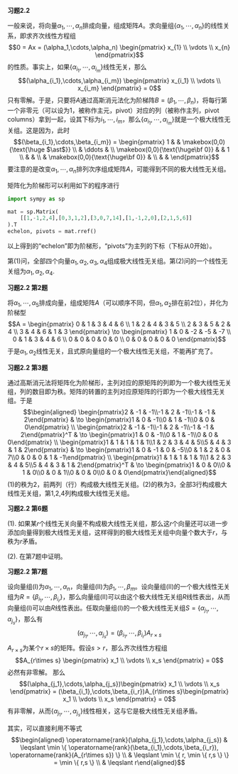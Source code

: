**习题2.2**

一般来说，将向量$\alpha_1,\cdots,\alpha_n$排成向量，组成矩阵$A$。求向量组$\{\alpha_1,\cdots,\alpha_n\}$的线性关系，即求齐次线性方程组
$$0 = Ax = (\alpha_1,\cdots,\alpha_n) \begin{pmatrix} x_{1} \\ \vdots \\ x_{n} \end{pmatrix}$$
的性质。事实上，如果$\{\alpha_{i_1},\cdots,\alpha_{i_m}\}$线性无关，那么
$$(\alpha_{i_1},\cdots,\alpha_{i_m}) \begin{pmatrix} x_{i_1} \\ \vdots \\ x_{i_m} \end{pmatrix} = 0$$
只有零解。于是，只要将$A$通过高斯消元法化为阶梯阵$B = (\beta_1,\cdots,\beta_n)$，将每行第一个非零元（可以设为1，被称作主元，pivot）对应的列（被称作主列，pivot
columns）拿到一起，设其下标为$i_1,\cdots,i_m$，那么$\{\alpha_{i_1},\cdots,\alpha_{i_m}\}$就是一个极大线性无关组。这是因为，此时
$$(\beta_{i_1},\cdots,\beta_{i_m}) = \begin{pmatrix} 1 & & \makebox(0,0){\text{\huge $\ast$}} \\ & \ddots & \\ \makebox(0,0){\text{\huge\bf 0}} & & 1 \\ & & \\ & \makebox(0,0){\text{\huge\bf 0}} & \\ & & \end{pmatrix}$$
要注意的是改变$\alpha_1,\cdots,\alpha_n$排列次序组成矩阵$A$，可能得到不同的极大线性无关组。

矩阵化为阶梯形可以利用如下的程序进行

<div class="center">

``` python
import sympy as sp

mat = sp.Matrix(
    [[1,-1,2,4],[0,3,1,2],[3,0,7,14],[1,-1,2,0],[2,1,5,6]]
).T
echelon, pivots = mat.rref()
```

</div>

以上得到的“echelon”即为阶梯形，“pivots”为主列的下标（下标从0开始）。

第(1)问，全部四个向量$\alpha_1,\alpha_2,\alpha_3,\alpha_4$组成极大线性无关组。第(2)问的一个线性无关组为$\alpha_1,\alpha_2,\alpha_4$.

**习题2.2 第2题**

将$\alpha_1,\cdots,\alpha_5$排成向量，组成矩阵$A$（可以顺序不同，但$\alpha_1,\alpha_2$排在前2位），并化为阶梯型
$$A = \begin{pmatrix} 0 & 1 & 3 & 4 & 6 \\ 1 & 2 & 4 & 3 & 5 \\ 2 & 3 & 5 & 2 & 4 \\ 3 & 4 & 6 & 1 & 3 \end{pmatrix} \to
\begin{pmatrix} 1 & 0 & -2 & -5 & -7 \\ 0 & 1 & 3 & 4 & 6 \\ 0 & 0 & 0 & 0 & 0 \\ 0 & 0 & 0 & 0 & 0 \end{pmatrix}$$
于是$\alpha_1,\alpha_2$线性无关，且式原向量组的一个极大线性无关组，不能再扩充了。

**习题2.2 第3题**

通过高斯消元法将矩阵化为阶梯形，主列对应的原矩阵的列即为一个极大线性无关组，列的数目即为秩。矩阵的转置的主列对应原矩阵的行即为一个极大线性无关组。于是
$$\begin{aligned}
\begin{pmatrix}2 & -1 & -1\\-1 & 2 & -1\\-1 & -1 & 2\end{pmatrix} & \to \begin{pmatrix}1 & 0 & -1\\0 & 1 & -1\\0 & 0 & 0\end{pmatrix} \\
\begin{pmatrix}2 & -1 & -1\\-1 & 2 & -1\\-1 & -1 & 2\end{pmatrix}^T & \to \begin{pmatrix}1 & 0 & -1\\0 & 1 & -1\\0 & 0 & 0\end{pmatrix} \\
\begin{pmatrix}1 & 1 & 1 & 1 & 1\\1 & 2 & 3 & 4 & 5\\5 & 4 & 3 & 1 & 2\end{pmatrix} & \to \begin{pmatrix}1 & 0 & -1 & 0 & -5\\0 & 1 & 2 & 0 & 7\\0 & 0 & 0 & 1 & -1\end{pmatrix} \\
\begin{pmatrix}1 & 1 & 1 & 1 & 1\\1 & 2 & 3 & 4 & 5\\5 & 4 & 3 & 1 & 2\end{pmatrix}^T & \to \begin{pmatrix}1 & 0 & 0\\0 & 1 & 0\\0 & 0 & 1\\0 & 0 & 0\\0 & 0 & 0\end{pmatrix}\end{aligned}$$
(1)的秩为2，前两列（行）构成极大线性无关组。(2)的秩为3，全部3行构成极大线性无关组，第1,2,4列构成极大线性无关组。

**习题2.2 第6题**

(1).
如果某$r$个线性无关向量不构成极大线性无关组，那么这$r$个向量还可以进一步添加向量得到极大线性无关组，这样得到的极大线性无关组中向量个数大于$r$，与秩为$r$矛盾。

(2). 在第7题中证明。

**习题2.2 第7题**

设向量组(I)为$\alpha_1,\cdots,\alpha_n$，向量组(II)为$\beta_1,\cdots,\beta_m$。设向量组(II)的一个极大线性无关组为$R = \{\beta_{i_1},\cdots,\beta_{i_r}\}$，那么向量组(II)可以由这个极大线性无关组$R$线性表出，从而向量组(I)可以由$R$线性表出。任取向量组(I)的一个极大线性无关组$S = \{\alpha_{j_1},\cdots,\alpha_{j_s}\}$，那么有
$$(\alpha_{j_1},\cdots,\alpha_{j_s}) = (\beta_{i_1},\cdots,\beta_{i_r})A_{r\times s}$$
$A_{r\times s}$为某个$r\times s$的矩阵。假设$s > r$，那么齐次线性方程组
$$A_{r\times s} \begin{pmatrix}
x_1 \\ \vdots \\ x_s
\end{pmatrix} = 0$$
必然有非零解。 那么
$$(\alpha_{j_1},\cdots,\alpha_{j_s})\begin{pmatrix}
x_1 \\ \vdots \\ x_s
\end{pmatrix} = (\beta_{i_1},\cdots,\beta_{i_r})A_{r\times s}\begin{pmatrix}
x_1 \\ \vdots \\ x_s
\end{pmatrix} = 0$$
有非零解，从而$\{\alpha_{j_1},\cdots,\alpha_{j_s}\}$线性相关，这与它是极大线性无关组矛盾。

其实，可以直接利用不等式
$$\begin{aligned}
\operatorname{rank}(\alpha_{j_1},\cdots,\alpha_{j_s}) & \leqslant \min \{ \operatorname{rank}(\beta_{i_1},\cdots,\beta_{i_r}), \operatorname{rank}(A_{r\times s}) \} \\
& \leqslant \min \{ r, \min \{ r,s \} \} = \min \{ r,s \} \\
& \leqslant r\end{aligned}$$
